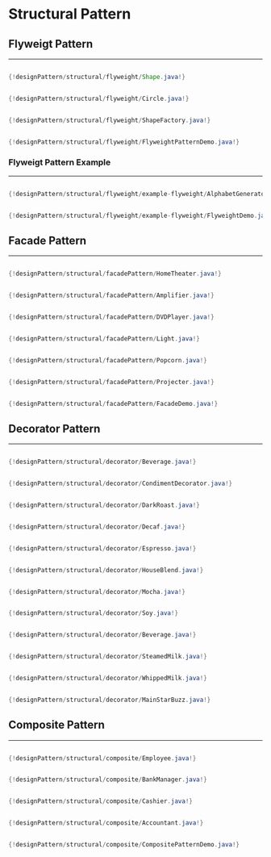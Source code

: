 # Structural Pattern



## Flyweigt Pattern
***

``` java tab="Shape.java"

{!designPattern/structural/flyweight/Shape.java!}


```

``` java tab="Circle.java"

{!designPattern/structural/flyweight/Circle.java!}


```

``` java tab="ShapeFactory.java"

{!designPattern/structural/flyweight/ShapeFactory.java!}


```

``` java tab="FlyweightPatternDemo.java"

{!designPattern/structural/flyweight/FlyweightPatternDemo.java!}


```

### Flyweigt Pattern Example
***

``` java tab="AlphabetGenerator.java"

{!designPattern/structural/flyweight/example-flyweight/AlphabetGenerator.java!}


```

``` java tab="FlyweightDemo.java"

{!designPattern/structural/flyweight/example-flyweight/FlyweightDemo.java!}


```


## Facade Pattern
***


``` java tab="HomeTheater.java"

{!designPattern/structural/facadePattern/HomeTheater.java!}


```

``` java tab="Amplifier.java"

{!designPattern/structural/facadePattern/Amplifier.java!}


```

``` java tab="DVDPlayer.java"

{!designPattern/structural/facadePattern/DVDPlayer.java!}


```

``` java tab="Light.java"

{!designPattern/structural/facadePattern/Light.java!}


```

``` java tab="Popcorn.java"

{!designPattern/structural/facadePattern/Popcorn.java!}


```

``` java tab="Projecter.java"

{!designPattern/structural/facadePattern/Projecter.java!}


```

``` java tab="FacadeDemo.java"

{!designPattern/structural/facadePattern/FacadeDemo.java!}


```

## Decorator Pattern
***


``` java tab="Beverage.java"

{!designPattern/structural/decorator/Beverage.java!}

```

``` java tab="CondimentDecorator.java"

{!designPattern/structural/decorator/CondimentDecorator.java!}

```

``` java tab="DarkRoast.java"

{!designPattern/structural/decorator/DarkRoast.java!}

```

``` java tab="Decaf.java"

{!designPattern/structural/decorator/Decaf.java!}

```

``` java tab="Espresso.java"

{!designPattern/structural/decorator/Espresso.java!}

```

``` java tab="HouseBlend.java"

{!designPattern/structural/decorator/HouseBlend.java!}

```

``` java tab="Mocha.java"

{!designPattern/structural/decorator/Mocha.java!}

```

``` java tab="Soy.java"

{!designPattern/structural/decorator/Soy.java!}

```

``` java tab="Beverage.java"

{!designPattern/structural/decorator/Beverage.java!}

```

``` java tab="SteamedMilk.java"

{!designPattern/structural/decorator/SteamedMilk.java!}

```

``` java tab="WhippedMilk.java"

{!designPattern/structural/decorator/WhippedMilk.java!}

```

``` java tab="MainStarBuzz.java"

{!designPattern/structural/decorator/MainStarBuzz.java!}

```



## Composite Pattern
***


``` java tab="Beverage.java"

{!designPattern/structural/composite/Employee.java!}

```

``` java tab="BankManager.java"

{!designPattern/structural/composite/BankManager.java!}

```

``` java tab="Cashier.java"

{!designPattern/structural/composite/Cashier.java!}

```

``` java tab="Accountant.java"

{!designPattern/structural/composite/Accountant.java!}

```

``` java tab="CompositePatternDemo.java"

{!designPattern/structural/composite/CompositePatternDemo.java!}

```





